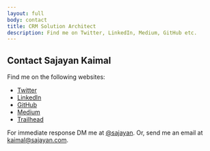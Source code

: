 ```yaml
---
layout: full
body: contact
title: CRM Solution Architect
description: Find me on Twitter, LinkedIn, Medium, GitHub etc.
---
```


## Contact Sajayan Kaimal
  
Find me on the following websites:

* [Twitter](http://twitter.com/sajayan)
* [LinkedIn](http://www.linkedin.com/in/leemunroe/)
* [GitHub](http://github.com/sajayan)
* [Medium](http://medium.com/@sajayan)
* [Trailhead](https://trailhead.salesforce.com/en/users/profiles/0055000000612i1AAA)

For immediate response DM me at <a href="http://twitter.com/sajayan">@sajayan</a>. Or, send me an email at [kaimal@sajayan.com](mailto:kaimal@sajyan.com).
